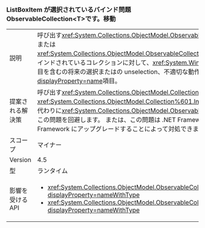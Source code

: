 ### <a name="listboxitem-isselected-binding-issue-with-observablecollectionlttgtmove"></a>ListBoxItem が選択されているバインド問題 ObservableCollection&lt;T&gt;です。移動

|   |   |
|---|---|
|説明|呼び出す<xref:System.Collections.ObjectModel.ObservableCollection%601.Move(System.Int32,System.Int32)>または<xref:System.Collections.ObjectModel.ObservableCollection%601.MoveItem(System.Int32,System.Int32)>にバインドされているコレクションに対して、<xref:System.Windows.Controls.ListBox?displayProperty=name>選択項目を含むの将来の選択またはの unselection、不適切な動作につながる<xref:System.Windows.Controls.ListBox?displayProperty=name>項目。|
|提案される解決策|呼び出す<xref:System.Collections.ObjectModel.Collection%601.Remove(%600)?displayProperty=name>と<xref:System.Collections.ObjectModel.Collection%601.Insert(System.Int32,%600)?displayProperty=name>の代わりに<xref:System.Collections.ObjectModel.ObservableCollection%601.Move(System.Int32,System.Int32)>この問題を回避します。 または、この問題は .NET Framework 4.6 で修正されたため、このバージョンの .NET Framework にアップグレードすることによって対処できます。|
|スコープ|マイナー|
|Version|4.5|
|型|ランタイム|
|影響を受ける API|<ul><li><xref:System.Collections.ObjectModel.ObservableCollection%601.Move(System.Int32,System.Int32)?displayProperty=nameWithType></li><li><xref:System.Collections.ObjectModel.ObservableCollection%601.MoveItem(System.Int32,System.Int32)?displayProperty=nameWithType></li></ul>|

